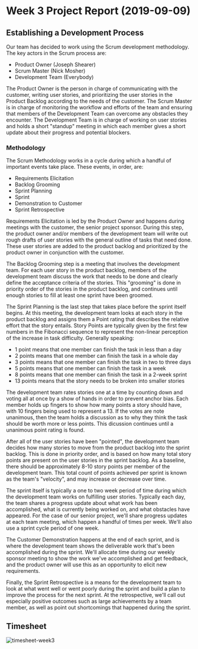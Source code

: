 # Week 3 Project Report (2019-09-09)

## Establishing a Development Process

Our team has decided to work using the Scrum development methodology. The
key actors in the Scrum process are:

* Product Owner (Joseph Shearer)
* Scrum Master (Nick Mosher)
* Development Team (Everybody)

The Product Owner is the person in charge of communicating with the customer,
writing user stories, and prioritizing the user stories in the Product Backlog
according to the needs of the customer. The Scrum Master is in charge of
monitoring the workflow and efforts of the team and ensuring that members of
the Development Team can overcome any obstacles they encounter. The
Development Team is in charge of working on user stories and holds a short
"standup" meeting in which each member gives a short update about their
progress and potential blockers.

### Methodology

The Scrum Methodology works in a cycle during which a handful of important
events take place. These events, in order, are:

* Requirements Elicitation
* Backlog Grooming
* Sprint Planning
* Sprint
* Demonstration to Customer
* Sprint Retrospective

Requirements Elicitation is led by the Product Owner and happens during
meetings with the customer, the senior project sponsor. During this step,
the product owner and/or members of the development team will write out
rough drafts of user stories with the general outline of tasks that need
done. These user stories are added to the product backlog and prioritized
by the product owner in conjunction with the customer.

The Backlog Grooming step is a meeting that involves the development team.
For each user story in the product backlog, members of the development team
discuss the work that needs to be done and clearly define the acceptance
criteria of the stories. This "grooming" is done in priority order of the
stories in the product backlog, and continues until enough stories to fill
at least one sprint have been groomed.

The Sprint Planning is the last step that takes place before the sprint itself
begins. At this meeting, the development team looks at each story in the
product backlog and assigns them a Point rating that describes the relative
effort that the story entails. Story Points are typically given by the first
few numbers in the Fibonacci sequence to represent the non-linear perception
of the increase in task difficulty. Generally speaking:

* 1 point means that one member can finish the task in less than a day
* 2 points means that one member can finish the task in a whole day
* 3 points means that one member can finish the task in two to three days
* 5 points means that one member can finish the task in a week
* 8 points means that one member can finish the task in a 2-week sprint
* 13 points means that the story needs to be broken into smaller stories

The development team rates stories one at a time by counting down and voting
all at once by a show of hands in order to prevent anchor bias. Each member
holds up fingers to show how many points a story should have, with 10 fingers
being used to represent a 13. If the votes are note unanimous, then the team
holds a discussion as to why they think the task should be worth more or less
points. This dicussion continues until a unanimous point rating is found.

After all of the user stories have been "pointed", the development team
decides how many stories to move from the product backlog into the sprint
backlog. This is done in priority order, and is based on how many total
story points are present on the user stories in the sprint backlog. As a
baseline, there should be approximately 8-10 story points per member of the
development team. This total count of points achieved per sprint is known as
the team's "velocity", and may increase or decrease over time.

The sprint itself is typically a one to two week period of time during which
the development team works on fulfilling user stories. Typically each day,
the team shares a progress update about what work has been accomplished,
what is currently being worked on, and what obstacles have appeared. For the
case of our senior project, we'll share progress updates at each team meeting,
which happen a handful of times per week. We'll also use a sprint cycle period
of one week.

The Customer Demonstration happens at the end of each sprint, and is where
the development team shows the deliverable work that's been accomplished
during the sprint. We'll allocate time during our weekly sponsor meeting to
show the work we've accomplished and get feedback, and the product owner
will use this as an opportunity to elicit new requirements.

Finally, the Sprint Retrospective is a means for the development team to
look at what went well or went poorly during the sprint and build a plan to
improve the process for the next sprint. At the retrospective, we'll call out
especially positive outcomes such as large achievements by a team member, as
well as point out shortcomings that happened during the sprint.

## Timesheet

![timesheet-week3](./assets/timesheet-2019-09-09.png)
